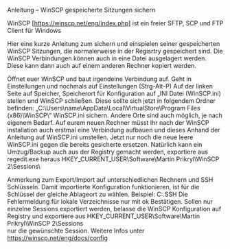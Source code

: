 Anleitung – WinSCP gespeicherte Sitzungen sichern

WinSCP [https://winscp.net/eng/index.php] ist ein freier SFTP, SCP und FTP Client für Windows


Hier eine kurze Anleitung zum sichern und einspielen seiner gespeicherten WinSCP Sitzungen, die normalerweise in der Regisrtry gespeichert sind.
Die WinSCP Verbindungen können auch in eine Datei ausgelagert werden. Diese kann dann auch auf einem anderen Rechner kopiert werden.

Öffnet euer WinSCP und baut irgendeine Verbindung auf. Geht in Einstellungen und nochmals auf Einstellungen (Strg-Alt-P)
Auf der linken Seite auf Speicher, Speicherort für Konfiguration auf „INI Datei (WinSCP.ini) stellen und WinSCP schließen.
Diese sollte sich jetzt in folgendem Ordner befinden: „﻿C:\Users\name\AppData\Local\VirtualStore\Program Files (x86)\WinSCP\“
WinSCP.ini sichern. Andere Orte sind auch möglich, je nach eigenem Bedarf.
Auf eurem neuen Rechner müsst Ihr nach der WinSCP installation auch erstmal eine Verbindung aufbauen und dieses Anhand der Anleitung auf WinSCP.ini umstellen.
Jetzt nur noch die neue leere WinSCP.ini gegen die bereits gesicherte ersetzen.
Natürlich kann ein Umzug/Backup auch aus der Registry gemacht werden, exportiere aus regedit.exe heraus
HKEY_CURRENT_USER\Software\Martin Prikryl\WinSCP 2\Sessions\

Anmerkung zum Export/Import auf unterschiedlichen Rechnern und SSH Schlüsseln.
Damit importierte Konfiguration funktionieren, ist für die Schlüssel der gleiche Ablageort zu wählen. Beispiel: C:\.SSH
Die Fehlermeldung für lokale Verzeichnisse nur mit ok Bestätigen.
Sollen nur einzelne Sessions exportiert werden, belasse die WinSCP Konfiguration auf Registry und exportiere aus
HKEY_CURRENT_USER\Software\Martin Prikryl\WinSCP 2\Sessions\
nur die gewünschte Session. Weitere Infos unter https://winscp.net/eng/docs/config

